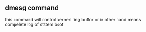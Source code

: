 ## dmesg command

this command will control kernerl ring buffor or in other hand means compelete log of ststem boot